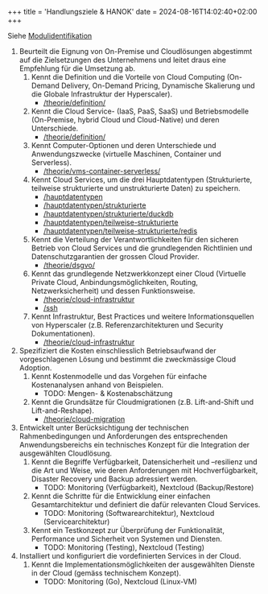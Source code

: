 +++
title = 'Handlungsziele & HANOK'
date = 2024-08-16T14:02:40+02:00
+++

Siehe [Modulidentifikation](https://www.modulbaukasten.ch/module/346/1/de-DE)

1. Beurteilt die Eignung von On-Premise und Cloudlösungen abgestimmt auf die
   Zielsetzungen des Unternehmens und leitet draus eine Empfehlung für die
   Umsetzung ab.
    1. Kennt die Definition und die Vorteile von Cloud Computing (On-Demand
       Delivery, On-Demand Pricing, Dynamische Skalierung und die Globale
       Infrastruktur der Hyperscaler).
        - [/theorie/definition/](/theorie/definition/)
    2. Kennt die Cloud Service- (IaaS, PaaS, SaaS) und Betriebsmodelle
       (On-Premise, hybrid Cloud und Cloud-Native) und deren Unterschiede. 
        - [/theorie/definition/](/theorie/definition/)
    3. Kennt Computer-Optionen und deren Unterschiede und Anwendungszwecke
       (virtuelle Maschinen, Container und Serverless).
        - [/theorie/vms-container-serverless/](/theorie/vms-container-serverless/)
    4. Kennt Cloud Services, um die drei Hauptdatentypen (Strukturierte,
       teilweise strukturierte und unstrukturierte Daten) zu speichern.
        - [/hauptdatentypen](/hauptdatentypen)
        - [/hauptdatentypen/strukturierte](/hauptdatentypen/strukturierte)
        - [/hauptdatentypen/strukturierte/duckdb](/hauptdatentypen/strukturierte/duckdb)
        - [/hauptdatentypen/teilweise-strukturierte](/hauptdatentypen/teilweise-strukturierte)
        - [/hauptdatentypen/teilweise-strukturierte/redis](/hauptdatentypen/teilweise-strukturierte/redis)
    5. Kennt die Verteilung der Verantwortlichkeiten für den sicheren Betrieb
       von Cloud Services und die grundlegenden Richtlinien und
       Datenschutzgarantien der grossen Cloud Provider.
        - [/theorie/dsgvo/](/theorie/dsgvo/)
    6. Kennt das grundlegende Netzwerkkonzept einer Cloud (Virtuelle Private
       Cloud, Anbindungsmöglichkeiten, Routing, Netzwerksicherheit) und dessen
       Funktionsweise.
        - [/theorie/cloud-infrastruktur](/theorie/cloud-infrastruktur)
        - [/ssh](/ssh/)
    7. Kennt Infrastruktur, Best Practices und weitere Informationsquellen von
       Hyperscaler (z.B. Referenzarchitekturen und Security Dokumentationen).
        - [/theorie/cloud-infrastruktur](/theorie/cloud-infrastruktur)
2. Spezifiziert die Kosten einschliesslich Betriebsaufwand der vorgeschlagenen
   Lösung und bestimmt die zweckmässige Cloud Adoption.
    1. Kennt Kostenmodelle und das Vorgehen für einfache Kostenanalysen anhand
       von Beispielen.
        - TODO: Mengen- & Kostenabschätzung
    2. Kennt die Grundsätze für Cloudmigrationen (z.B. Lift-and-Shift und
       Lift-and-Reshape).
        - [/theorie/cloud-migration](/theorie/cloud-migration)
3. Entwickelt unter Berücksichtigung der technischen Rahmenbedingungen und
   Anforderungen des entsprechenden Anwendungsbereichs ein technisches Konzept
   für die Integration der ausgewählten Cloudlösung.
    1. Kennt die Begriffe Verfügbarkeit, Datensicherheit und –resilienz und die
       Art und Weise, wie deren Anforderungen mit Hochverfügbarkeit, Disaster
       Recovery und Backup adressiert werden.
        - TODO: Monitoring (Verfügbarkeit), Nextcloud (Backup/Restore)
    2. Kennt die Schritte für die Entwicklung einer einfachen Gesamtarchitektur
       und definiert die dafür relevanten Cloud Services.
        - TODO: Monitoring (Softwarearchitektur), Nextcloud (Servicearchitektur)
    3. Kennt ein Testkonzept zur Überprüfung der Funktionalität, Performance und
       Sicherheit von Systemen und Diensten.
        - TODO: Monitoring (Testing), Nextcloud (Testing)
4. Installiert und konfiguriert die vordefinierten Services in der Cloud.
    1. Kennt die Implementationsmöglichkeiten der ausgewählten Dienste in der Cloud (gemäss technischem Konzept).
        - TODO: Monitoring (Go), Nextcloud (Linux-VM)
